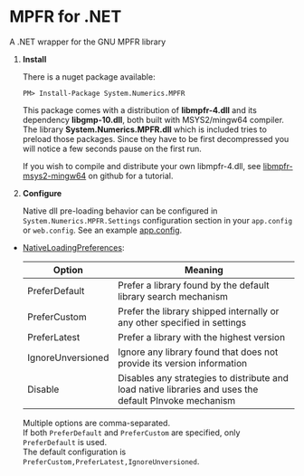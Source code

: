 # MPFR for .NET

A .NET wrapper for the GNU MPFR library

1. **Install**

    There is a nuget package available:
    
    `PM> Install-Package System.Numerics.MPFR`

    This package comes with a distribution of **libmpfr-4.dll** and its dependency **libgmp-10.dll**, both built with MSYS2/mingw64 compiler. The library **System.Numerics.MPFR.dll** which is included tries to preload those packages. Since they have to be first decompressed you will notice a few seconds pause on the first run.
    
    If you wish to compile and distribute your own libmpfr-4.dll, see [libmpfr-msys2-mingw64](https://github.com/emphasis87/libmpfr-msys2-mingw64) on github for a tutorial.

2. **Configure**

    Native dll pre-loading behavior can be configured in `System.Numerics.MPFR.Settings` configuration section in your `app.config` or `web.config`. See an example [app.config](https://github.com/emphasis87/mpfr.NET/blob/master/src/System.Numerics.MPFR/app.config).

  * [NativeLoadingPreferences](https://github.com/emphasis87/mpfr.NET/blob/master/src/System.Numerics.MPFR/NativeLoadingPreferences.cs):

    | Option            | Meaning |
    | ----------------- | ------- |
    | PreferDefault     | Prefer a library found by the default library search mechanism |
    | PreferCustom      | Prefer the library shipped internally or any other specified in settings |
    | PreferLatest      | Prefer a library with the highest version |
    | IgnoreUnversioned | Ignore any library found that does not provide its version information |
    | Disable           | Disables any strategies to distribute and load native libraries and uses the default PInvoke mechanism |

    Multiple options are comma-separated.
    <br>If both `PreferDefault` and `PreferCustom` are specified, only `PreferDefault` is used.
    <br>The default configuration is `PreferCustom,PreferLatest,IgnoreUnversioned`.
